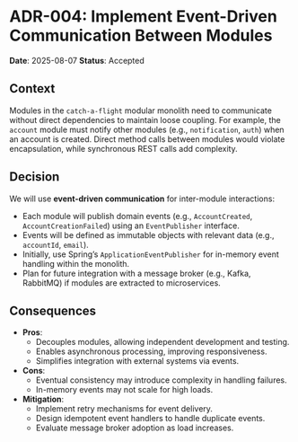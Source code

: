 # ADR-004: Implement Event-Driven Communication Between Modules

**Date**: 2025-08-07
**Status**: Accepted

## Context

Modules in the `catch-a-flight` modular monolith need to communicate without direct dependencies to maintain loose
coupling. For example, the `account` module must notify other modules (e.g., `notification`, `auth`) when an account is
created. Direct method calls between modules would violate encapsulation, while synchronous REST calls add complexity.

## Decision

We will use **event-driven communication** for inter-module interactions:

- Each module will publish domain events (e.g., `AccountCreated`, `AccountCreationFailed`) using an `EventPublisher`
  interface.
- Events will be defined as immutable objects with relevant data (e.g., `accountId`, `email`).
- Initially, use Spring’s `ApplicationEventPublisher` for in-memory event handling within the monolith.
- Plan for future integration with a message broker (e.g., Kafka, RabbitMQ) if modules are extracted to microservices.

## Consequences

- **Pros**:
    - Decouples modules, allowing independent development and testing.
    - Enables asynchronous processing, improving responsiveness.
    - Simplifies integration with external systems via events.
- **Cons**:
    - Eventual consistency may introduce complexity in handling failures.
    - In-memory events may not scale for high loads.
- **Mitigation**:
    - Implement retry mechanisms for event delivery.
    - Design idempotent event handlers to handle duplicate events.
    - Evaluate message broker adoption as load increases.
  